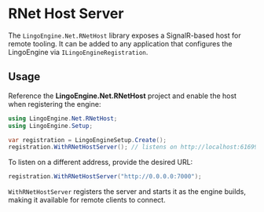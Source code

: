 # RNet Host Server

The `LingoEngine.Net.RNetHost` library exposes a SignalR-based host for remote tooling. It can be added to any application that configures the LingoEngine via `ILingoEngineRegistration`.

## Usage

Reference the **LingoEngine.Net.RNetHost** project and enable the host when registering the engine:

```csharp
using LingoEngine.Net.RNetHost;
using LingoEngine.Setup;

var registration = LingoEngineSetup.Create();
registration.WithRNetHostServer(); // listens on http://localhost:61699 by default
```

To listen on a different address, provide the desired URL:

```csharp
registration.WithRNetHostServer("http://0.0.0.0:7000");
```

`WithRNetHostServer` registers the server and starts it as the engine builds, making it available for remote clients to connect.
